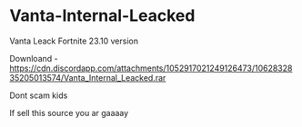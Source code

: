 # Vanta-Internal-Leacked


Vanta Leack Fortnite 23.10 version 

Downloand - https://cdn.discordapp.com/attachments/1052917021249126473/1062832835205013574/Vanta_Internal_Leacked.rar

Dont scam kids

If sell this source you ar gaaaay

